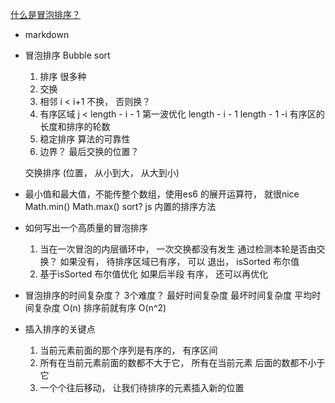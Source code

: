 [什么是冒泡排序？](https://juejin.cn/post/6844903688415215624)

- markdown
- 冒泡排序  Bubble sort
    1. 排序
        很多种
    2. 交换
    3. 相邻   i < i+1  不换， 否则换？
    4. 有序区域 j < length - i - 1 第一波优化  length - i - 1
        length - 1 -i   有序区的长度和排序的轮数
    5. 稳定排序  算法的可靠性
    6. 边界？ 最后交换的位置？
        
    交换排序 (位置， 从小到大， 从大到小)
- 最小值和最大值，不能传整个数组，使用es6 的展开运算符， 就很nice
    Math.min()
    Math.max()
    sort?  js 内置的排序方法
    
- 如何写出一个高质量的冒泡排序
    1. 当在一次冒泡的内层循环中， 一次交换都没有发生
        通过检测本轮是否由交换？ 如果没有， 待排序区域已有序， 可以
        退出， isSorted 布尔值
    2. 基于isSorted 布尔值优化
        如果后半段 有序， 还可以再优化

- 冒泡排序的时间复杂度？
    3个难度？
    最好时间复杂度  最坏时间复杂度  平均时间复杂度
    O(n) 排序前就有序
    O(n^2)

- 插入排序的关键点
    1. 当前元素前面的那个序列是有序的， 有序区间
    2. 所有在当前元素前面的数都不大于它， 所有在当前元素
        后面的数都不小于它
    3. 一个个往后移动， 让我们待排序的元素插入新的位置
    